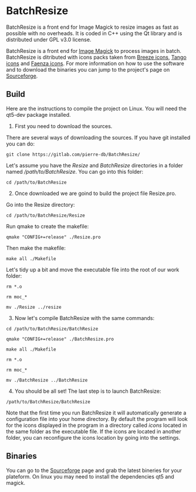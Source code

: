 # BatchResize

BatchResize is a front end for Image Magick to resize images as fast as possible with no overheads. It is coded in C++ using the Qt library and is distributed under GPL v3.0 license.

BatchResize is a front end for [Image Magick](https://www.imagemagick.org/) to process images in batch. BatchResize is ditributed with icons packs taken from [Breeze icons](http://https://github.com/KDE/breeze-icons), [Tango icons](https://github.com/Distrotech/tango-icon-theme) and [Faenza icons](https://github.com/shlinux/faenza-icon-theme).
For more information on how to use the software and to download the binaries you can jump to the project's page on [Sourceforge](https://sourceforge.net/p/batchresize/wiki/home/).

## Build

Here are the instructions to compile the project on Linux. You will need the qt5-dev package installed.

1. First you need to download the sources.

There are several ways of downloading the sources. If you have git installed you can do:

`git clone https://gitlab.com/pierre-db/BatchResize/`

Let's assume you have the *Resize* and *BatchResize* directories in a folder named */path/to/BatchResize*. You can go into this folder:

`cd /path/to/BatchResize`

2. Once downloaded we are goind to build the project file Resize.pro.

Go into the Resize directory:

`cd /path/to/BatchResize/Resize`

Run qmake to create the makefile:

`qmake "CONFIG+=release" ./Resize.pro`

Then make the makefile:

`make all ./Makefile`

Let's tidy up a bit and move the executable file into the root of our work folder:

`rm *.o`

`rm moc_*`

`mv ./Resize ../resize`

3. Now let's compile BatchResize with the same commands:

`cd /path/to/BatchResize/BatchResize`

`qmake "CONFIG+=release" ./BatchResize.pro`

`make all ./Makefile`

`rm *.o`

`rm moc_*`

`mv ./BatchResize ../BatchResize`

4. You should be all set! The last step is to launch BatchResize:

`/path/to/BatchResize/BatchResize`

Note that the first time you run BatchResize it will automatically generate a configuration file into your home directory.
By default the program will look for the icons displayed in the program in a directory called *icons* located in the same folder as the executable file.
If the icons are located in another folder, you can reconfigure the icons location by going into the settings.

## Binaries

You can go to the [Sourceforge](https://sourceforge.net/projects/batchresize/files/) page and grab the latest bineries for your plateform. On linux you may need to install the dependencies qt5 and magick.